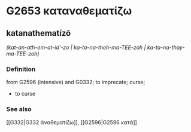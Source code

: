 # G2653 καταναθεματίζω

## katanathematízō

_(kat-an-ath-em-at-id'-zo | ka-ta-na-theh-ma-TEE-zoh | ka-ta-na-thay-ma-TEE-zoh)_

### Definition

from G2596 (intensive) and G0332; to imprecate; curse; 

- to curse

### See also

[[G332|G332 ἀναθεματίζω]], [[G2596|G2596 κατά]]
